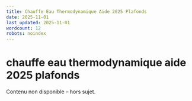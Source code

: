 ```yaml
---
title: Chauffe Eau Thermodynamique Aide 2025 Plafonds
date: 2025-11-01
last_updated: 2025-11-01
wordcount: 12
robots: noindex
---
```


# chauffe eau thermodynamique aide 2025 plafonds

Contenu non disponible – hors sujet.
